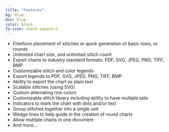 ```yaml
---
title: "Features"
bg: blue
div: blue
color: black
fa-icon: check-square-o
---
```


<ul>
    <li>Freeform placement of stitches or quick generation of basic rows, or rounds</li>
    <li>Unlimited chart size, and unlimited stitch count</li>
    <li>Export charts to industry standard formats: PDF, SVG, JPEG, PNG, TIFF, BMP</li>
    <li>Customizable stitch and color legends</li>
    <li>Export legends to PDF, SVG, JPEG, PNG, TIFF, BMP</li>
    <li>Ability to export the chart as plain text</li>
    <li>Scalable stitches (using SVG)</li>
    <li>Custom alternating row colors</li>
    <li>Customizable stitch library including ability to have multiple sets</li>
    <li>Indicators to mark the chart with dots and/or text</li>
    <li>Group stitches together into a single unit</li>
    <li>Wedge lines to help guide in the creation of round charts</li>
    <li>Allow multiple charts in one document</li>
    <li>And more...</li>
</ul>
